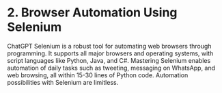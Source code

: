 # 2. Browser Automation Using Selenium


ChatGPT
Selenium is a robust tool for automating web browsers through programming. It supports all major browsers and operating systems, with script languages like Python, Java, and C#. Mastering Selenium enables automation of daily tasks such as tweeting, messaging on WhatsApp, and web browsing, all within 15-30 lines of Python code. Automation possibilities with Selenium are limitless.
